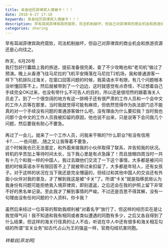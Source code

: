 ```yaml
---
title: 亲身经历菲律宾入境被卡！！！
date: 2018-6-27 17:18
keywords: 亲身经历菲律宾入境被卡！！！
description: 早有耳闻菲律宾政府腐败，司法机制崩坏，但自己对菲律宾的商业机会和旅游资源还是心向往之。                            昨天，6月26号我打包好行囊踏上我的旅途，提前准备很完美，查了不少攻略也和“老司机”做过了预演。晚上从香港飞往马尼拉的飞机平安降落在马尼拉T2机场，我和普通游客一样下飞机排队过海关，在窗口回答问题的时候，我英语水平有限，有几个问题根本没听懂回答不上，然后就被带到了一个边边，这时就感觉有点奇怪，不过想着自己手续完全OK过来，也没有带什么不可告人的目的，所以还是很坦然的跟着海关人员走了。到了一个很空阔的地方有这一排椅子还有很严肃的工作人员和一个会中文的工作人员等在那里，当时我就觉得可能有麻烦，但依然觉得作为执法部门总不能真的对一个手续没有问题的普通游客做什么吧，没有理由为什么要扣我？当时我也问那个会中文的工作人员我被扣留的原因，他也说不出来，只是说等下会问我几个问题，然后要我有耐心不要急。再过了一会儿，就来了一个工作人员，问我来干嘛的?什么职业?有没有信用卡?......一些问题，,随之又让我等着不要急，这个时候我也已无法蛋定，和外面来接我的小伙伴取得了联系，并告知我的状况。转机的辛苦加上等待时间太长，当下我心里是有点急躁了！而且放眼四周当时一共有十几个和我一样的中国人，我过去跟他们交流了一下这个事情，大多都是被问问题的时候英语水平有限回答不上了就被带过来扣留了，大多都是年轻人，还有女孩子。对于这样的状况在当下我还是完全懵逼的，但经过和其他中国人的交谈还有外面小伙伴对我的普及，才了解到我这是被“卡关”了。所谓“卡关”就是指移民局认为我身份有问题可能拒绝我入境菲律宾，即刻遣返，之后还会在我的护照上留下非常不好的黑名单记录。至此我才了解到事情的严峻。不过还是百思不得其解，没有一句理由没有任何问题的个人资料，你卡我？虽然后来经过一位哥哥的帮助我顺利被“对着名字”放行了，但这样的经历实在是让我觉得气闷！我不知道和我有相同或者类似遭遇的同胞有多少，之后又各自得到了什么结果，但这样的海关行径真的让人不齿，听说在华人中还有很多和海关相互勾结的所谓“宝关业务”如古代占山为王的强盗一样，官商勾结坑害同胞。
categories: sharing
---
```

<td class="t_f" id="postmessage_1457293">

早有耳闻菲律宾政府腐败，司法机制崩坏，但自己对菲律宾的商业机会和旅游资源还是心向往之。<br/>
<img alt="" border="0" onclick="" onmouseover="" smilieid="756" src="static/image/smiley/longwa/11.gif"/>                            <img alt="" border="0" onclick="" onmouseover="" smilieid="756" src="static/image/smiley/longwa/11.gif"/><br/>
昨天，6月26号<br/>
我打包好行囊踏上我的旅途，提前准备很完美，查了不少攻略也和“老司机”做过了预演。晚上从香港飞往马尼拉的飞机平安降落在马尼拉T2机场，我和普通游客一样下飞机排队过海关，在窗口回答问题的时候，我英语水平有限，有几个问题根本没听懂回答不上，然后就被带到了一个边边，这时就感觉有点奇怪，不过想着自己手续完全OK过来，也没有带什么不可告人的目的，所以还是很坦然的跟着海关人员走了。到了一个很空阔的地方有这一排椅子还有很严肃的工作人员和一个会中文的工作人员等在那里，当时我就觉得可能有麻烦，但依然觉得作为执法部门总不能真的对一个手续没有问题的普通游客做什么吧，没有理由为什么要扣我？当时我也问那个会中文的工作人员我被扣留的原因，他也说不出来，只是说等下会问我几个问题，然后要我有耐心不要急。<br/>
<br/>
再过了一会儿，就来了一个工作人员，问我来干嘛的?什么职业?有没有信用卡?......一些问题，,随之又让我等着不要急，<br/>
这个时候我也已无法蛋定，和外面来接我的小伙伴取得了联系，并告知我的状况。转机的辛苦加上等待时间太长，当下我心里是有点急躁了！而且放眼四周当时一共有十几个和我一样的中国人，我过去跟他们交流了一下这个事情，大多都是被问问题的时候英语水平有限回答不上了就被带过来扣留了，大多都是年轻人，还有女孩子。对于这样的状况在当下我还是完全懵逼的，但经过和其他中国人的交谈还有外面小伙伴对我的普及，才了解到我这是被“卡关”了。所谓“卡关”就是指移民局认为我身份有问题可能拒绝我入境菲律宾，即刻遣返，之后还会在我的护照上留下非常不好的黑名单记录。至此我才了解到事情的严峻。不过还是百思不得其解，没有一句理由没有任何问题的个人资料，你卡我？<br/>
<br/>
虽然后来经过一位哥哥的帮助我顺利被“对着名字”放行了，但这样的经历实在是让我觉得气闷！我不知道和我有相同或者类似遭遇的同胞有多少，之后又各自得到了什么结果，但这样的海关行径真的让人不齿，听说在华人中还有很多和海关相互勾结的所谓“宝关业务”如古代占山为王的强盗一样，官商勾结坑害同胞。</td>
###### 转载自[菲龙网]